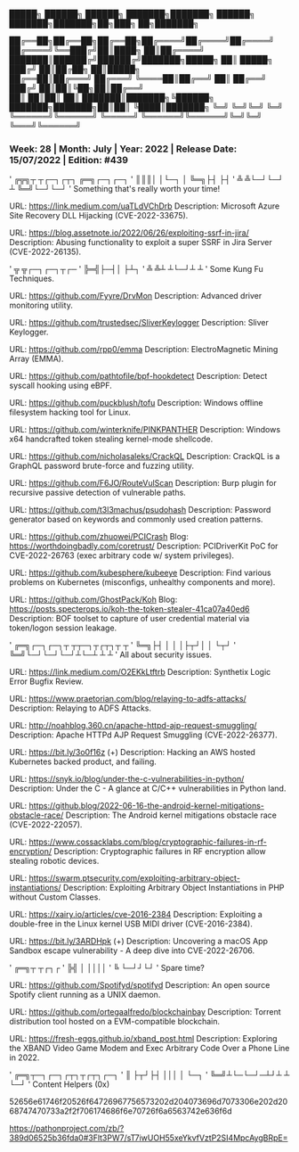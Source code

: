  █████╗ ██████╗ ██████╗ ███████╗███████╗ ██████╗    ███████╗███████╗██╗███╗   ██╗███████╗

██╔══██╗██╔══██╗██╔══██╗██╔════╝██╔════╝██╔════╝    ██╔════╝╚══███╔╝██║████╗  ██║██╔════╝
███████║██████╔╝██████╔╝███████╗█████╗  ██║         █████╗    ███╔╝ ██║██╔██╗ ██║█████╗  
██╔══██║██╔═══╝ ██╔═══╝ ╚════██║██╔══╝  ██║         ██╔══╝   ███╔╝  ██║██║╚██╗██║██╔══╝  
██║  ██║██║     ██║     ███████║███████╗╚██████╗    ███████╗███████╗██║██║ ╚████║███████╗
╚═╝  ╚═╝╚═╝     ╚═╝     ╚══════╝╚══════╝ ╚═════╝    ╚══════╝╚══════╝╚═╝╚═╝  ╚═══╝╚══════╝
###  Week: 28 | Month: July | Year: 2022 | Release Date: 15/07/2022 | Edition: #439  ###


'  ╔╦╗┬ ┬┌─┐┌┬┐  ╔═╗┌─┐┌─┐
'  ║║║│ │└─┐ │   ╚═╗├┤ ├┤ 
'  ╩ ╩└─┘└─┘ ┴   ╚═╝└─┘└─┘
'  Something that's really worth your time!


URL: https://link.medium.com/uaTLdVChDrb 
Description: Microsoft Azure Site Recovery DLL Hijacking (CVE-2022-33675).

URL: https://blog.assetnote.io/2022/06/26/exploiting-ssrf-in-jira/
Description: Abusing functionality to exploit a super SSRF in Jira Server (CVE-2022-26135).


'  ╦ ╦┌─┐┌─┐┬┌─
'  ╠═╣├─┤│  ├┴┐
'  ╩ ╩┴ ┴└─┘┴ ┴
'  Some Kung Fu Techniques.


URL: https://github.com/Fyyre/DrvMon
Description: Advanced driver monitoring utility.

URL: https://github.com/trustedsec/SliverKeylogger
Description: Sliver Keylogger.

URL: https://github.com/rpp0/emma
Description: ElectroMagnetic Mining Array (EMMA).

URL: https://github.com/pathtofile/bpf-hookdetect
Description: Detect syscall hooking using eBPF.

URL: https://github.com/puckblush/tofu
Description: Windows offline filesystem hacking tool for Linux.

URL: https://github.com/winterknife/PINKPANTHER
Description: Windows x64 handcrafted token stealing kernel-mode shellcode.

URL: https://github.com/nicholasaleks/CrackQL
Description: CrackQL is a GraphQL password brute-force and fuzzing utility.

URL: https://github.com/F6JO/RouteVulScan
Description: Burp plugin for recursive passive detection of vulnerable paths.

URL: https://github.com/t3l3machus/psudohash
Description: Password generator based on keywords and commonly used creation patterns.

URL: https://github.com/zhuowei/PCICrash
Blog: https://worthdoingbadly.com/coretrust/
Description: PCIDriverKit PoC for CVE-2022-26763 (exec arbitrary code w/ system privileges).

URL: https://github.com/kubesphere/kubeeye
Description: Find various problems on Kubernetes (misconfigs, unhealthy components and more).

URL: https://github.com/GhostPack/Koh
Blog: https://posts.specterops.io/koh-the-token-stealer-41ca07a40ed6
Description: BOF toolset to capture of user credential material via token/logon session leakage.


'  ╔═╗┌─┐┌─┐┬ ┬┬─┐┬┌┬┐┬ ┬
'  ╚═╗├┤ │  │ │├┬┘│ │ └┬┘
'  ╚═╝└─┘└─┘└─┘┴└─┴ ┴  ┴ 
'  All about security issues.


URL: https://link.medium.com/O2EKkLtftrb 
Description: Synthetix Logic Error Bugfix Review.

URL: https://www.praetorian.com/blog/relaying-to-adfs-attacks/
Description: Relaying to ADFS Attacks.

URL: http://noahblog.360.cn/apache-httpd-ajp-request-smuggling/
Description: Apache HTTPd AJP Request Smuggling (CVE-2022-26377).

URL: https://bit.ly/3o0f16z (+)
Description: Hacking an AWS hosted Kubernetes backed product, and failing.

URL: https://snyk.io/blog/under-the-c-vulnerabilities-in-python/
Description: Under the C - A glance at C/C++ vulnerabilities in Python land.

URL: https://github.blog/2022-06-16-the-android-kernel-mitigations-obstacle-race/
Description: The Android kernel mitigations obstacle race (CVE-2022-22057).

URL: https://www.cossacklabs.com/blog/cryptographic-failures-in-rf-encryption/
Description: Cryptographic failures in RF encryption allow stealing robotic devices.

URL: https://swarm.ptsecurity.com/exploiting-arbitrary-object-instantiations/
Description: Exploiting Arbitrary Object Instantiations in PHP without Custom Classes.

URL: https://xairy.io/articles/cve-2016-2384
Description: Exploiting a double-free in the Linux kernel USB MIDI driver (CVE-2016-2384).

URL: https://bit.ly/3ARDHpk (+)
Description: Uncovering a macOS App Sandbox escape vulnerability - A deep dive into CVE-2022-26706.


'  ╔═╗┬ ┬┌┐┌
'  ╠╣ │ ││││
'  ╚  └─┘┘└┘
'  Spare time?


URL: https://github.com/Spotifyd/spotifyd
Description: An open source Spotify client running as a UNIX daemon.

URL: https://github.com/ortegaalfredo/blockchainbay
Description: Torrent distribution tool hosted on a EVM-compatible blockchain.

URL: https://fresh-eggs.github.io/xband_post.html
Description: Exploring the XBAND Video Game Modem and Exec Arbitrary Code Over a Phone Line in 2022.


'  ╔═╗┬─┐┌─┐┌┬┐┬┌┬┐┌─┐
'  ║  ├┬┘├┤  │││ │ └─┐
'  ╚═╝┴└─└─┘─┴┘┴ ┴ └─┘
'  Content Helpers (0x)

52656e61746f20526f64726967756573202d204073696d7073306e202d2068747470733a2f2f706174686f6e70726f6a6563742e636f6d

https://pathonproject.com/zb/?389d06525b36fda0#3Flt3PW7/sT7iwUOH55xeYkvfVztP2SI4MpcAygBRpE=
